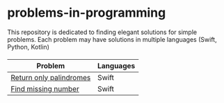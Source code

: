# problems-in-programming

This repository is dedicated to finding elegant solutions for simple problems. Each problem may have solutions in multiple languages (Swift, Python, Kotlin)

####

| Problem	| Languages  	|
|---	|---	|
| [Return only palindromes](problems/palindromes/README.md) |   Swift	   |
| [Find missing number](problems/missing_number/README.md) |   Swift	   |
